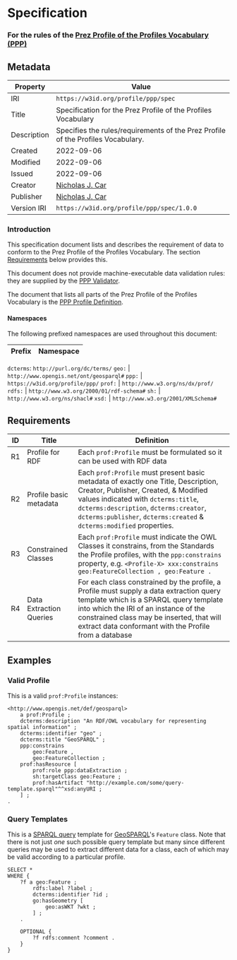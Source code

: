 # Specification

### For the rules of the [Prez Profile of the Profiles Vocabulary (PPP)](https://w3id.org/profile/ppp)

## Metadata

**Property** | **Value**
--- | ---
IRI | `https://w3id.org/profile/ppp/spec`
Title | Specification for the Prez Profile of the Profiles Vocabulary
Description | Specifies the rules/requirements of the Prez Profile of the Profiles Vocabulary.
Created | 2022-09-06
Modified | 2022-09-06
Issued | 2022-09-06
Creator | [Nicholas J. Car](https://orcid.org/0000-0002-8742-7730)
Publisher | [Nicholas J. Car](https://orcid.org/0000-0002-8742-7730)
Version IRI | `https://w3id.org/profile/ppp/spec/1.0.0`

### Introduction

This specification document lists and describes the requirement of data to conform to the Prez Profile of the Profiles Vocabulary. The section [Requirements](#Requirements) below provides this.

This document does not provide machine-executable data validation rules: they are supplied by the [PPP Validator](https://w3id.org/profile/ppp/validator).

The document that lists all parts of the Prez Profile of the Profiles Vocabulary is the [PPP Profile Definition](https://w3id.org/profile/ppp).

#### Namespaces

The following prefixed namespaces are used throughout this document:

**Prefix** | **Namespace**
--- | ---
`dcterms`: `http://purl.org/dc/terms/`
`geo:` | `http://www.opengis.net/ont/geosparql#`
`ppp:` | `https://w3id.org/profile/ppp/`
`prof:` | `http://www.w3.org/ns/dx/prof/`
`rdfs:` | `http://www.w3.org/2000/01/rdf-schema#`
`sh:` | `http://www.w3.org/ns/shacl#`
`xsd:` | `http://www.w3.org/2001/XMLSchema#`

## Requirements

**ID** | **Title** | **Definition**
--- | --- | ---
R1 | Profile for RDF | Each `prof:Profile` must be formulated so it can be used with RDF data
R2 | Profile basic metadata | Each `prof:Profile` must present basic metadata of exactly one Title, Description, Creator, Publisher, Created, & Modified values indicated with `dcterms:title`, `dcterms:description`, `dcterms:creator`, `dcterms:publisher`, `dcterms:created` & `dcterms:modified` properties.
R3 | Constrained Classes | Each `prof:Profile` must indicate the OWL Classes it constrains, from the Standards the Profile profiles, with the `ppp:constrains` property, e.g. `<Profile-X> xxx:constrains geo:FeatureCollection , geo:Feature .`
R4 | Data Extraction Queries | For each class constrained by the profile, a Profile must supply a data extraction query template which is a SPARQL query template into which the IRI of an instance of the constrained class may be inserted, that will extract data conformant with the Profile from a database

## Examples

### Valid Profile

This is a valid `prof:Profile` instances:

```
<http://www.opengis.net/def/geosparql>
    a prof:Profile ;
    dcterms:description "An RDF/OWL vocabulary for representing spatial information" ;
    dcterms:identifier "geo" ;
    dcterms:title "GeoSPARQL" ;
    ppp:constrains
        geo:Feature ,
        geo:FeatureCollection ;
    prof:hasResource [
        prof:role ppp:dataExtraction ;
        sh:targetClass geo:Feature ;
        prof:hasArtifact "http://example.com/some/query-template.sparql"^^xsd:anyURI ;
    ] ;
.
```

### Query Templates

This is a [SPARQL query](https://www.w3.org/TR/sparql11-query/) template for [GeoSPARQL](https://opengeospatial.github.io/ogc-geosparql/geosparql11/spec.html)'s `Feature` class. Note that there is not just _one_ such possible query template but many since different queries may be used to extract different data for a class, each of which may be valid according to a particular profile.

```
SELECT *
WHERE {
    ?f a geo:Feature ;
        rdfs:label ?label ;
        dcterms:identifier ?id ;
        go:hasGeometry [
            geo:asWKT ?wkt ;
        ] ;
    .
    
    OPTIONAL {
        ?f rdfs:comment ?comment .
    }
}
```

